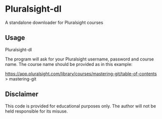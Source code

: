 # Pluralsight-dl
A standalone downloader for Pluralsight courses

## Usage
Pluralsight-dl 

The program will ask for your Pluralsight username, password and course name. The course name should be provided as in this example:

https://app.pluralsight.com/library/courses/mastering-git/table-of-contents > mastering-git

## Disclaimer
This code is provided for educational purposes only. The author will not be held responsible for its misuse.
